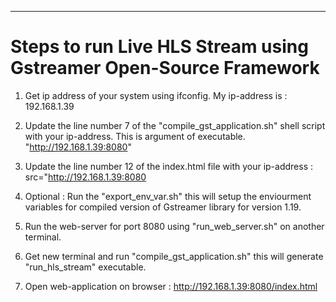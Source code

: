 ---------------------------------------------------------------------------------------------------------------------------------------
# Steps to run Live HLS Stream using Gstreamer Open-Source Framework

1. Get ip address of your system using ifconfig. My ip-address is : 192.168.1.39

2. Update the line number 7 of the "compile_gst_application.sh" shell script with your ip-address. This is argument of executable. "http://192.168.1.39:8080"

3. Update the line number 12 of the index.html file with your ip-address : src="http://192.168.1.39:8080

4. Optional : Run the "export_env_var.sh" this will setup the enviourment variables for compiled version of Gstreamer library for version 1.19. 

5. Run the web-server for port 8080 using "run_web_server.sh" on another terminal. 

6. Get new terminal and run "compile_gst_application.sh" this will generate "run_hls_stream" executable. 

7. Open web-application on browser : http://192.168.1.39:8080/index.html
